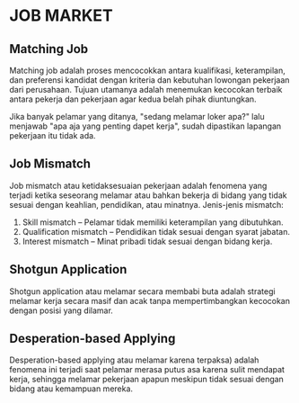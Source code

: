 # JOB MARKET

## Matching Job

Matching job adalah proses mencocokkan antara kualifikasi, keterampilan, dan preferensi kandidat dengan kriteria dan kebutuhan lowongan pekerjaan dari perusahaan. Tujuan utamanya adalah menemukan kecocokan terbaik antara pekerja dan pekerjaan agar kedua belah pihak diuntungkan.

Jika banyak pelamar yang ditanya, "sedang melamar loker apa?" lalu menjawab "apa aja yang penting dapet kerja", sudah dipastikan lapangan pekerjaan itu tidak ada.

## Job Mismatch

Job mismatch atau ketidaksesuaian pekerjaan adalah fenomena yang terjadi ketika seseorang melamar atau bahkan bekerja di bidang yang tidak sesuai dengan keahlian, pendidikan, atau minatnya.
Jenis-jenis mismatch:
1. Skill mismatch – Pelamar tidak memiliki keterampilan yang dibutuhkan.
2. Qualification mismatch – Pendidikan tidak sesuai dengan syarat jabatan.
3. Interest mismatch – Minat pribadi tidak sesuai dengan bidang kerja.

## Shotgun Application

Shotgun application atau melamar secara membabi buta adalah strategi melamar kerja secara masif dan acak tanpa mempertimbangkan kecocokan dengan posisi yang dilamar.

## Desperation-based Applying

Desperation-based applying atau melamar karena terpaksa) adalah fenomena ini terjadi saat pelamar merasa putus asa karena sulit mendapat kerja, sehingga melamar pekerjaan apapun meskipun tidak sesuai dengan bidang atau kemampuan mereka.